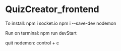 # QuizCreator_frontend

To install: 
npm i socket.io
npm i --save-dev nodemon

Run on terminal: 
npm run devStart

quit nodemon: 
control + c
